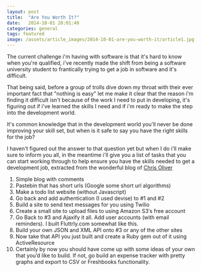 ```yaml
---
layout: post
title:  "Are You Worth It?"
date:   2014-10-01 20:01:40
categories: general
tags: featured
image: /assets/article_images/2014-10-01-are-you-worth-it/article1.jpg
---
```

The current challenge i'm having with software is that it's hard to know when you're qualified, i've recently made the shift from being a software university student to frantically trying to get a job in software and it's difficult.

That being said, before a group of trolls dive down my throat with their ever important fact that "nothing is easy" let me make it clear that the reason i'm finding it difficult isn't because of the work I need to put in developing, it's figuring out if i've learned the skills I need and if i'm ready to make the step into the development world.

It's common knowledge that in the development world you'll never be done improving your skill set, but when is it safe to say you have the right skills for the job? 

I haven't figured out the answer to that question yet but when I do i'll make sure to inform you all, in the meantime i'll give you a list of tasks that you can start working through to help ensure you have the skills needed to get a development job, extracted from the wonderful blog of [Chris Oliver][Oliver]

1. Simple blog with comments
2. Pastebin that has short urls (Google some short url algorithms)
3. Make a todo list website (without Javascript)
4. Go back and add authentication (I used devise) to #1 and #2
5. Build a site to send text messages for you using Twilio
6. Create a small site to upload files to using Amazon S3′s free account
7. Go Back to #3 and Ajaxify it all. Add user accounts (with email reminders). I built Fluttrly.com somewhat like this.
8. Build your own JSON and XML API onto #3 or any of the other sites
9. Now take that API you just built and create a Ruby gem out of it using ActiveResource
10. Certainly by now you should have come up with some ideas of your own that you’d like to build. If not, go build an expense tracker with pretty graphs and export to CSV or Freshbooks functionality.

[Oliver]: http://excid3.com/blog/10-ideas-for-beginner-web-developers/